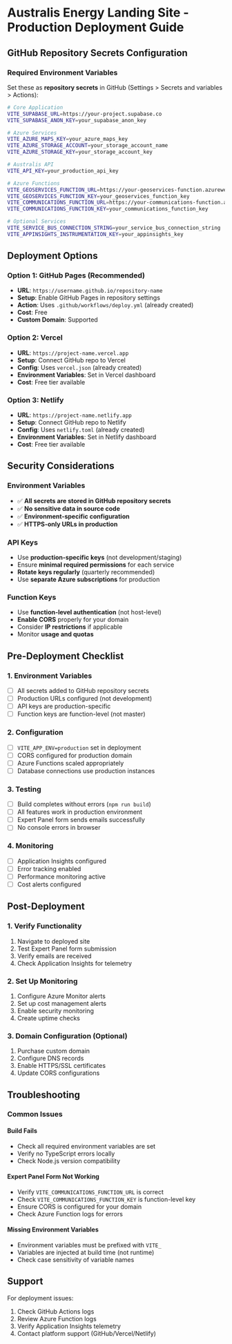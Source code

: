 # Australis Energy Landing Site - Production Deployment Guide

## GitHub Repository Secrets Configuration

### Required Environment Variables

Set these as **repository secrets** in GitHub (Settings > Secrets and variables > Actions):

```bash
# Core Application
VITE_SUPABASE_URL=https://your-project.supabase.co
VITE_SUPABASE_ANON_KEY=your_supabase_anon_key

# Azure Services
VITE_AZURE_MAPS_KEY=your_azure_maps_key
VITE_AZURE_STORAGE_ACCOUNT=your_storage_account_name
VITE_AZURE_STORAGE_KEY=your_storage_account_key

# Australis API
VITE_API_KEY=your_production_api_key

# Azure Functions
VITE_GEOSERVICES_FUNCTION_URL=https://your-geoservices-function.azurewebsites.net
VITE_GEOSERVICES_FUNCTION_KEY=your_geoservices_function_key
VITE_COMMUNICATIONS_FUNCTION_URL=https://your-communications-function.azurewebsites.net
VITE_COMMUNICATIONS_FUNCTION_KEY=your_communications_function_key

# Optional Services
VITE_SERVICE_BUS_CONNECTION_STRING=your_service_bus_connection_string
VITE_APPINSIGHTS_INSTRUMENTATION_KEY=your_appinsights_key
```

## Deployment Options

### Option 1: GitHub Pages (Recommended)
- **URL**: `https://username.github.io/repository-name`
- **Setup**: Enable GitHub Pages in repository settings
- **Action**: Uses `.github/workflows/deploy.yml` (already created)
- **Cost**: Free
- **Custom Domain**: Supported

### Option 2: Vercel
- **URL**: `https://project-name.vercel.app`
- **Setup**: Connect GitHub repo to Vercel
- **Config**: Uses `vercel.json` (already created)
- **Environment Variables**: Set in Vercel dashboard
- **Cost**: Free tier available

### Option 3: Netlify
- **URL**: `https://project-name.netlify.app`
- **Setup**: Connect GitHub repo to Netlify
- **Config**: Uses `netlify.toml` (already created)
- **Environment Variables**: Set in Netlify dashboard
- **Cost**: Free tier available

## Security Considerations

### Environment Variables
- ✅ **All secrets are stored in GitHub repository secrets**
- ✅ **No sensitive data in source code**
- ✅ **Environment-specific configuration**
- ✅ **HTTPS-only URLs in production**

### API Keys
- Use **production-specific keys** (not development/staging)
- Ensure **minimal required permissions** for each service
- **Rotate keys regularly** (quarterly recommended)
- Use **separate Azure subscriptions** for production

### Function Keys
- Use **function-level authentication** (not host-level)
- **Enable CORS** properly for your domain
- Consider **IP restrictions** if applicable
- Monitor **usage and quotas**

## Pre-Deployment Checklist

### 1. Environment Variables
- [ ] All secrets added to GitHub repository secrets
- [ ] Production URLs configured (not development)
- [ ] API keys are production-specific
- [ ] Function keys are function-level (not master)

### 2. Configuration
- [ ] `VITE_APP_ENV=production` set in deployment
- [ ] CORS configured for production domain
- [ ] Azure Functions scaled appropriately
- [ ] Database connections use production instances

### 3. Testing
- [ ] Build completes without errors (`npm run build`)
- [ ] All features work in production environment
- [ ] Expert Panel form sends emails successfully
- [ ] No console errors in browser

### 4. Monitoring
- [ ] Application Insights configured
- [ ] Error tracking enabled
- [ ] Performance monitoring active
- [ ] Cost alerts configured

## Post-Deployment

### 1. Verify Functionality
1. Navigate to deployed site
2. Test Expert Panel form submission
3. Verify emails are received
4. Check Application Insights for telemetry

### 2. Set Up Monitoring
1. Configure Azure Monitor alerts
2. Set up cost management alerts
3. Enable security monitoring
4. Create uptime checks

### 3. Domain Configuration (Optional)
1. Purchase custom domain
2. Configure DNS records
3. Enable HTTPS/SSL certificates
4. Update CORS configurations

## Troubleshooting

### Common Issues

#### Build Fails
- Check all required environment variables are set
- Verify no TypeScript errors locally
- Check Node.js version compatibility

#### Expert Panel Form Not Working
- Verify `VITE_COMMUNICATIONS_FUNCTION_URL` is correct
- Check `VITE_COMMUNICATIONS_FUNCTION_KEY` is function-level key
- Ensure CORS is configured for your domain
- Check Azure Function logs for errors

#### Missing Environment Variables
- Environment variables must be prefixed with `VITE_`
- Variables are injected at build time (not runtime)
- Check case sensitivity of variable names

## Support

For deployment issues:
1. Check GitHub Actions logs
2. Review Azure Function logs
3. Verify Application Insights telemetry
4. Contact platform support (GitHub/Vercel/Netlify)
